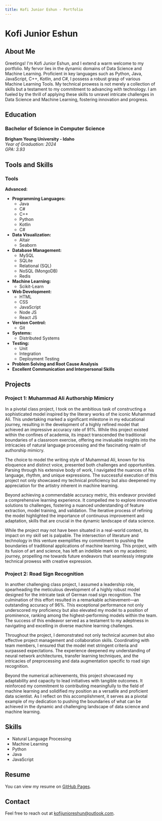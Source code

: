 ```yaml
---
title: Kofi Junior Eshun - Portfolio
---
```


# Kofi Junior Eshun

## About Me

Greetings! I'm Kofi Junior Eshun, and I extend a warm welcome to my portfolio. My fervor lies in the dynamic domains of Data Science and Machine Learning. Proficient in key languages such as Python, Java, JavaScript, C++, Kotlin, and C#, I possess a robust grasp of various Machine Learning Tools. My technical prowess is not merely a collection of skills but a testament to my commitment to advancing with technology. I am fueled by the thrill of applying these skills to unravel intricate challenges in Data Science and Machine Learning, fostering innovation and progress.

## Education

### Bachelor of Science in Computer Science  
**Brigham Young University - Idaho**  
*Year of Graduation: 2024*  
*GPA: 3.93*

## Tools and Skills

### Tools

**Advanced:**
- **Programming Languages:**
  - Java
  - C#
  - C++
  - Python
  - Kotlin
  - C#
- **Data Visualization:**
  - Altair
  - Seaborn
- **Database Management:**
  - MySQL
  - SQLite
  - Relational (SQL)
  - NoSQL (MongoDB)
  - Redis
- **Machine Learning:**
  - Scikit-Learn
- **Web Development:**
  - HTML
  - CSS
  - JavaScript
  - Node JS
  - React JS
- **Version Control:**
  - Git
- **Systems:**
  - Distributed Systems
- **Testing:**
  - Unit
  - Integration
  - Deployment Testing 
- **Problem Solving and Root Cause Analysis**
- **Excellent Communication and Interpersonal Skills**

## Projects

### Project 1: Muhammad Ali Authorship Mimicry

In a pivotal class project, I took on the ambitious task of constructing a sophisticated model inspired by the literary works of the iconic Muhammad Ali. This undertaking marked a significant milestone in my educational journey, resulting in the development of a highly refined model that achieved an impressive accuracy rate of 91%. While this project existed within the confines of academia, its impact transcended the traditional boundaries of a classroom exercise, offering me invaluable insights into the intricacies of natural language processing and the fascinating realm of authorship mimicry.

The choice to model the writing style of Muhammad Ali, known for his eloquence and distinct voice, presented both challenges and opportunities. Parsing through his extensive body of work, I navigated the nuances of his language, rhythm, and unique expressions. The successful execution of this project not only showcased my technical proficiency but also deepened my appreciation for the artistry inherent in machine learning.

Beyond achieving a commendable accuracy metric, this endeavor provided a comprehensive learning experience. It compelled me to explore innovative solutions to challenges, fostering a nuanced understanding of feature extraction, model training, and validation. The iterative process of refining the model highlighted the importance of continuous improvement and adaptation, skills that are crucial in the dynamic landscape of data science.

While the project may not have been situated in a real-world context, its impact on my skill set is palpable. The intersection of literature and technology in this venture exemplifies my commitment to pushing the boundaries of traditional applications of machine learning. This project, with its fusion of art and science, has left an indelible mark on my academic journey, propelling me towards future endeavors that seamlessly integrate technical prowess with creative expression.

### Project 2: Road Sign Recognition

In another challenging class project, I assumed a leadership role, spearheading the meticulous development of a highly robust model designed for the intricate task of German road sign recognition. The culmination of this effort resulted in a remarkable achievement—an outstanding accuracy of 96%. This exceptional performance not only underscored my proficiency but also elevated my model to a position of prominence, ranking among the highest-performing models within the team. The success of this endeavor served as a testament to my adeptness in navigating and excelling in diverse machine learning challenges.

Throughout the project, I demonstrated not only technical acumen but also effective project management and collaboration skills. Coordinating with team members, I ensured that the model met stringent criteria and surpassed expectations. The experience deepened my understanding of neural network architectures, transfer learning techniques, and the intricacies of preprocessing and data augmentation specific to road sign recognition.

Beyond the numerical achievements, this project showcased my adaptability and capacity to lead initiatives with tangible outcomes. It reinforced my commitment to contributing meaningfully to the field of machine learning and solidified my position as a versatile and proficient data scientist. As I reflect on this accomplishment, it serves as a pivotal example of my dedication to pushing the boundaries of what can be achieved in the dynamic and challenging landscape of data science and machine learning.

## Skills

- Natural Language Processing
- Machine Learning
- Python
- Java
- JavaScript

## Resume

You can view my resume on [GitHub Pages](https://eshun4.github.io/Kofi-DS250-Portfolio/docs/resume.md).

## Contact

Feel free to reach out at [kofijunioreshun@outlook.com](mailto:kofijunioreshun@outlook.com).
